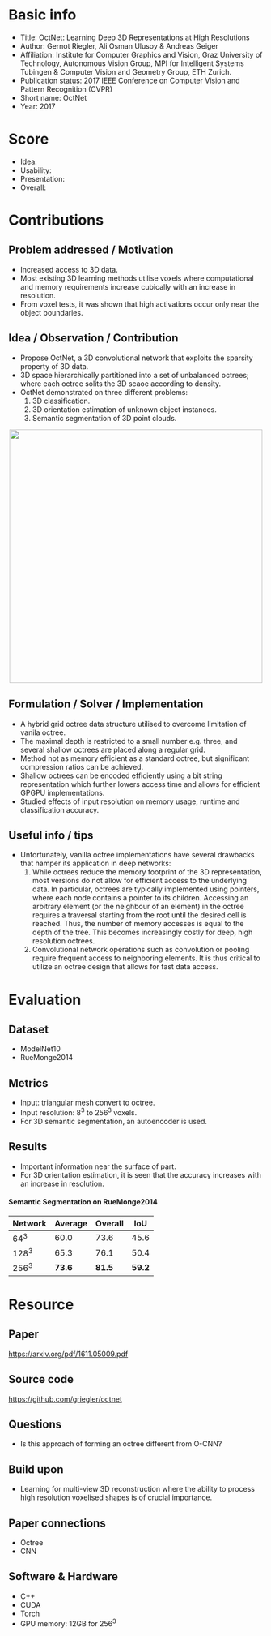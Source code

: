 # Basic info
- Title: OctNet: Learning Deep 3D Representations at High Resolutions
- Author: Gernot Riegler, Ali Osman Ulusoy & Andreas Geiger
- Affiliation: Institute for Computer Graphics and Vision, Graz University of Technology, Autonomous Vision Group, MPI for Intelligent Systems Tubingen & Computer Vision and Geometry Group, ETH Zurich.
- Publication status: 2017 IEEE Conference on Computer Vision and Pattern Recognition (CVPR)
- Short name: OctNet
- Year: 2017

# Score
- Idea: 
- Usability: 
- Presentation: 
- Overall: 

# Contributions
## Problem addressed / Motivation
- Increased access to 3D data.
- Most existing 3D learning methods utilise voxels where computational and memory requirements increase cubically with an increase in resolution.
- From voxel tests, it was shown that high activations occur only near the object boundaries.

## Idea / Observation / Contribution
- Propose OctNet, a 3D convolutional network that exploits the sparsity property of 3D data.
- 3D space hierarchically partitioned into a set of unbalanced octrees; where each octree solits the 3D scaoe according to density.
- OctNet demonstrated on three different problems:
  1. 3D classification.
  2. 3D orientation estimation of unknown object instances.
  3. Semantic segmentation of 3D point clouds.
  
<p align="center">
  <img src="https://www.is.mpg.de/uploads/publication/image/18921/img03.png" width=500>
</p>

## Formulation / Solver / Implementation
- A hybrid grid octree data structure utilised to overcome limitation of vanila octree.
- The maximal depth is restricted to a small number e.g. three, and several shallow octrees are placed along a regular grid.
- Method not as memory efficient as a standard octree, but significant compression ratios can be achieved.
- Shallow octrees can be encoded efficiently using a bit string representation which further lowers access time and allows for efficient GPGPU implementations.
- Studied effects of input resolution on memory usage, runtime and classification accuracy.

## Useful info / tips
- Unfortunately, vanilla octree implementations have several drawbacks that hamper its application in deep networks:
  1. While octrees reduce the memory footprint of the 3D representation, most versions do not allow for efficient access to the underlying data. In particular, octrees are typically implemented using pointers, where each node contains a pointer to its children. Accessing an arbitrary element (or the neighbour of an element) in the octree requires a traversal starting from the root until the desired cell is reached. Thus, the number of memory accesses is equal to the depth of the tree. This becomes increasingly costly for deep, high resolution octrees.
  2. Convolutional network operations such as convolution or pooling require frequent access to neighboring elements. It is thus critical to utilize an octree design that allows for fast data access.

# Evaluation
## Dataset
- ModelNet10
- RueMonge2014

## Metrics
- Input: triangular mesh convert to octree.
- Input resolution: 8<sup>3</sup> to 256<sup>3</sup> voxels.
- For 3D semantic segmentation, an autoencoder is used.

## Results
- Important information near the surface of part.
- For 3D orientation estimation, it is seen that the accuracy increases with an increase in resolution.

#### Semantic Segmentation on RueMonge2014

| Network         | Average  | Overall  | IoU      |
| --------------- | -------- | -------- | -------- |
| 64<sup>3</sup>  | 60.0     | 73.6     | 45.6     |
| 128<sup>3</sup> | 65.3     | 76.1     | 50.4     |
| 256<sup>3</sup> | **73.6** | **81.5** | **59.2** |

# Resource
## Paper
https://arxiv.org/pdf/1611.05009.pdf

## Source code
https://github.com/griegler/octnet

## Questions
- Is this approach of forming an octree different from O-CNN?

## Build upon
- Learning for multi-view 3D reconstruction where the ability to process high resolution voxelised shapes is of crucial importance.

## Paper connections
- Octree
- CNN

## Software & Hardware
- C++
- CUDA
- Torch
- GPU memory: 12GB for 256<sup>3</sup>
